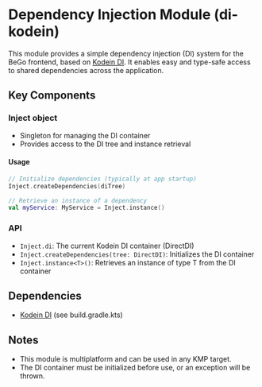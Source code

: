 # Dependency Injection Module (di-kodein)

This module provides a simple dependency injection (DI) system for the BeGo frontend, based on [Kodein DI](https://kodein.org/di/). It enables easy and type-safe access to shared dependencies across the application.

## Key Components

### Inject object
- Singleton for managing the DI container
- Provides access to the DI tree and instance retrieval

#### Usage
```kotlin
// Initialize dependencies (typically at app startup)
Inject.createDependencies(diTree)

// Retrieve an instance of a dependency
val myService: MyService = Inject.instance()
```

### API
- `Inject.di`: The current Kodein DI container (DirectDI)
- `Inject.createDependencies(tree: DirectDI)`: Initializes the DI container
- `Inject.instance<T>()`: Retrieves an instance of type T from the DI container

## Dependencies
- [Kodein DI](https://kodein.org/di/) (see build.gradle.kts)

## Notes
- This module is multiplatform and can be used in any KMP target.
- The DI container must be initialized before use, or an exception will be thrown. 